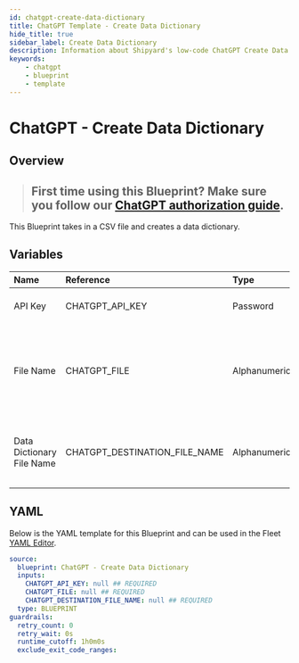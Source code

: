 ```yaml
---
id: chatgpt-create-data-dictionary
title: ChatGPT Template - Create Data Dictionary
hide_title: true
sidebar_label: Create Data Dictionary
description: Information about Shipyard's low-code ChatGPT Create Data Dictionary blueprint. This Blueprint takes in a CSV and uses ChatGPT to create a data dictionary.
keywords:
    - chatgpt
    - blueprint
    - template
---
```


# ChatGPT - Create Data Dictionary

## Overview

> ## **First time using this Blueprint? Make sure you follow our [ChatGPT authorization guide](https://www.shipyardapp.com/docs/blueprint-library/chatgpt/chatgpt-authorization/)**.

This Blueprint takes in a CSV file and creates a data dictionary.

## Variables

| Name | Reference | Type | Required | Default | Options | Description |
|:---|:---|:---|:---|:---|:---|:---|
| API Key | CHATGPT_API_KEY | Password | :white_check_mark: | - | - | API Key from OpenAI |
| File Name | CHATGPT_FILE | Alphanumeric | :white_check_mark: | - | - | The data that you would like a data dictionary created from in CSV form. |
| Data Dictionary File Name | CHATGPT_DESTINATION_FILE_NAME | Alphanumeric | :white_check_mark: | - | - | The file where the data dictionary will be stored. |


## YAML

Below is the YAML template for this Blueprint and can be used in the Fleet [YAML Editor](../../reference/fleets.md#yaml-editor).

```yaml
source:
  blueprint: ChatGPT - Create Data Dictionary
  inputs:
    CHATGPT_API_KEY: null ## REQUIRED
    CHATGPT_FILE: null ## REQUIRED
    CHATGPT_DESTINATION_FILE_NAME: null ## REQUIRED
  type: BLUEPRINT
guardrails:
  retry_count: 0
  retry_wait: 0s
  runtime_cutoff: 1h0m0s
  exclude_exit_code_ranges:
```
